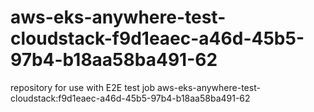 # aws-eks-anywhere-test-cloudstack-f9d1eaec-a46d-45b5-97b4-b18aa58ba491-62
repository for use with E2E test job aws-eks-anywhere-test-cloudstack:f9d1eaec-a46d-45b5-97b4-b18aa58ba491-62
